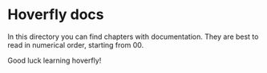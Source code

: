 # Hoverfly docs
In this directory you can find chapters with documentation.
They are best to read in numerical order, starting from 00.

Good luck learning hoverfly!